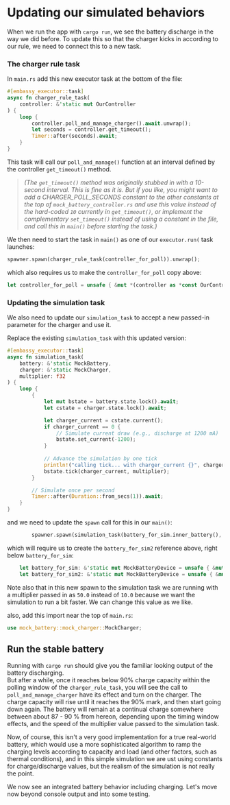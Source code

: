 # Updating our simulated behaviors

When we run the app with `cargo run`, we see the battery discharge in the way we did before.
To update this so that the charger kicks in according to our rule, we need to connect this to a new task.

### The charger rule task

In `main.rs` add this new executor task at the bottom of the file:

```rust
#[embassy_executor::task]
async fn charger_rule_task(
    controller: &'static mut OurController
) {
    loop {
        controller.poll_and_manage_charger().await.unwrap();
        let seconds = controller.get_timeout();
        Timer::after(seconds).await;
    }
}
```
This task will call our `poll_and_manage()` function at an interval defined by the controller `get_timeout()` method.
>_(The `get_timeout()` method was originally stubbed in with a 10-second interval.  This is fine as it is.  But if you like,
you might want to add a CHARGER_POLL_SECONDS constant to the other constants at the top of `mock_battery_controller.rs` and use this value instead of the hard-coded `10` currently in `get_timeout()`, or implement the complementary `set_timeout()` instead of using a constant in the file, and call this in `main()` before starting the task.)_

We then need to start the task in `main()` as one of our `executor.run(` task launches:
```rust
spawner.spawn(charger_rule_task(controller_for_poll)).unwrap();
```
which also requires us to make the `controller_for_poll` copy above:
```rust
let controller_for_poll = unsafe { &mut *(controller as *const OurController as *mut OurController) };
```

### Updating the simulation task
We also need to update our `simulation_task` to accept a new passed-in parameter for the charger and use it.

Replace the existing `simulation_task` with this updated version:
```rust
#[embassy_executor::task]
async fn simulation_task(
    battery: &'static MockBattery,
    charger: &'static MockCharger,
    multiplier: f32
) {
    loop {
        {
            let mut bstate = battery.state.lock().await;        
            let cstate = charger.state.lock().await;

            let charger_current = cstate.current();
            if charger_current == 0 {
                // Simulate current draw (e.g., discharge at 1200 mA)
                bstate.set_current(-1200);
            }
            
            // Advance the simulation by one tick
            println!("calling tick... with charger_current {}", charger_current);
            bstate.tick(charger_current, multiplier);
        }

        // Simulate once per second
        Timer::after(Duration::from_secs(1)).await;
    }
}
```
and we need to update the `spawn` call for this in our `main()`:
```rust
        spawner.spawn(simulation_task(battery_for_sim.inner_battery(), battery_for_sim2.inner_charger(), 50.0)).unwrap();
```
which will require us to create the `battery_for_sim2` reference above, right below `battery_for_sim`:
```rust
    let battery_for_sim: &'static mut MockBatteryDevice = unsafe { &mut *(battery as *const MockBatteryDevice as *mut MockBatteryDevice) };
    let battery_for_sim2: &'static mut MockBatteryDevice = unsafe { &mut *(battery as *const MockBatteryDevice as *mut MockBatteryDevice) };
```
Note also that in this new spawn to the simulation task we are running with a multiplier passed in as `50.0` instead of `10.0` because we want the simulation to run a bit faster. We can change this value as we like.

also, add this import near the top of `main.rs`:
```rust
use mock_battery::mock_charger::MockCharger;
```

## Run the stable battery

Running with `cargo run` should give you the familiar looking output of the battery discharging.  
But after a while, once it reaches below 90% charge capacity within the polling window of the `charger_rule_task`, you will see the  call to `poll_and_manage_charger` have its effect and turn on the charger.  The charge capacity will rise until it reaches the 90%
mark, and then start going down again.  The battery will remain at a continual charge somewhere between about 87 - 90 % from hereon, depending upon the timing window effects, and the speed of the  multiplier value passed to the simulation task.

Now, of course, this isn't a very good implementation for a true real-world battery, which would use a more sophisticated algorithm to ramp the charging levels according to capacity and load (and other factors, such as thermal conditions), and in this simple simulation we are ust using constants for charge/discharge values, but the realism of the simulation is not really the point. 

We now see an integrated battery behavior including charging.  Let's move now beyond console output and into some testing.






